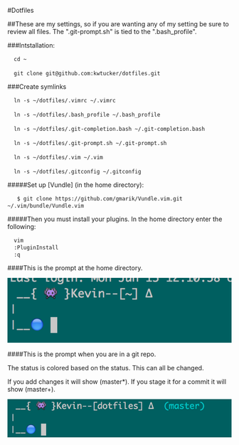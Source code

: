 #Dotfiles

##These are my settings, so if you are wanting any of my setting be sure to review all files. The ".git-prompt.sh" is tied to the ".bash_profile".

###Intstallation:
```
  cd ~
  
  git clone git@github.com:kwtucker/dotfiles.git
``` 

###Create symlinks

```
  ln -s ~/dotfiles/.vimrc ~/.vimrc
  
  ln -s ~/dotfiles/.bash_profile ~/.bash_profile
  
  ln -s ~/dotfiles/.git-completion.bash ~/.git-completion.bash
  
  ln -s ~/dotfiles/.git-prompt.sh ~/.git-prompt.sh
  
  ln -s ~/dotfiles/.vim ~/.vim
  
  ln -s ~/dotfiles/.gitconfig ~/.gitconfig
```

#####Set up [Vundle] (in the home directory):
```
   $ git clone https://github.com/gmarik/Vundle.vim.git ~/.vim/bundle/Vundle.vim
```
#####Then you must install your plugins.
In the home directory enter the following:
```
  vim 
  :PluginInstall
  :q 
```

####This is the prompt at the home directory.

![Image of Prompt](https://github.com/kwtucker/dotfiles/blob/master/bashPrompt/myPrompt.png)

####This is the prompt when you are in a git repo.

The status is colored based on the status. This can all be changed.

If you add changes it will show (master*). If you stage it for a commit it will show (master+). 

![Image of PromptGit](https://github.com/kwtucker/dotfiles/blob/master/bashPrompt/promptGit.png)

